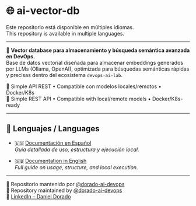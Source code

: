 # 🌐 ai-vector-db

Este repositorio está disponible en múltiples idiomas.  
This repository is available in multiple languages.

---

🧠 **Vector database para almacenamiento y búsqueda semántica avanzada en DevOps.**  
Base de datos vectorial diseñada para almacenar embeddings generados por LLMs (Ollama, OpenAI), optimizada para búsquedas semánticas rápidas y precisas dentro del ecosistema `devops-ai-lab`.

🚀 Simple API REST • Compatible con modelos locales/remotos • Docker/K8s  
🚀 Simple REST API • Compatible with local/remote models • Docker/K8s-ready  

---

## 📘 Lenguajes / Languages

- 🇪🇸 [Documentación en Español](./README_es.md)  
  _Guía detallada de uso, estructura y ejecución local._

- 🇬🇧 [Documentation in English](./README_en.md)  
  _Full guide on usage, structure, and local execution._

---

📁 Repositorio mantenido por [@dorado-ai-devops](https://github.com/dorado-ai-devops)  
📁 Repository maintained by [@dorado-ai-devops](https://github.com/dorado-ai-devops)  
🔗 [LinkedIn – Daniel Dorado](https://www.linkedin.com/in/doradodaniel/)
